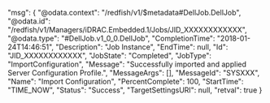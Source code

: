 ﻿
"msg": {
    "@odata.context": "/redfish/v1/$metadata#DellJob.DellJob",
    "@odata.id": "/redfish/v1/Managers/iDRAC.Embedded.1/Jobs/JID_XXXXXXXXXXXX",
    "@odata.type": "#DellJob.v1_0_0.DellJob",
    "CompletionTime": "2018-01-24T14:46:51",
    "Description": "Job Instance",
    "EndTime": null,
    "Id": "JID_XXXXXXXXXXXX",
    "JobState": "Completed",
    "JobType": "ImportConfiguration",
    "Message": "Successfully imported and applied Server Configuration Profile.",
    "MessageArgs": [],
    "MessageId": "SYSXXX",
    "Name": "Import Configuration",
    "PercentComplete": 100,
    "StartTime": "TIME_NOW",
    "Status": "Success",
    "TargetSettingsURI": null,
    "retval": true
}